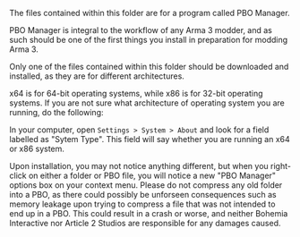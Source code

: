 The files contained within this folder are for a program called PBO Manager.

PBO Manager is integral to the workflow of any Arma 3 modder, and as such should be one of the first things you install in preparation for modding Arma 3.


Only one of the files contained within this folder should be downloaded and installed, as they are for different architectures.

x64 is for 64-bit operating systems, while x86 is for 32-bit operating systems. If you are not sure what architecture of operating system you are running, do the following:

In your computer, open `Settings > System > About` and look for a field labelled as "Sytem Type". This field will say whether you are running an x64 or x86 system.


Upon installation, you may not notice anything different, but when you right-click on either a folder or PBO file, you will notice a new "PBO Manager" options box on your context menu. Please do not compress any old folder into a PBO, as there could possibly be unforseen consequences such as memory leakage upon trying to compress a file that was not intended to end up in a PBO. This could result in a crash or worse, and neither Bohemia Interactive nor Article 2 Studios are responsible for any damages caused.
